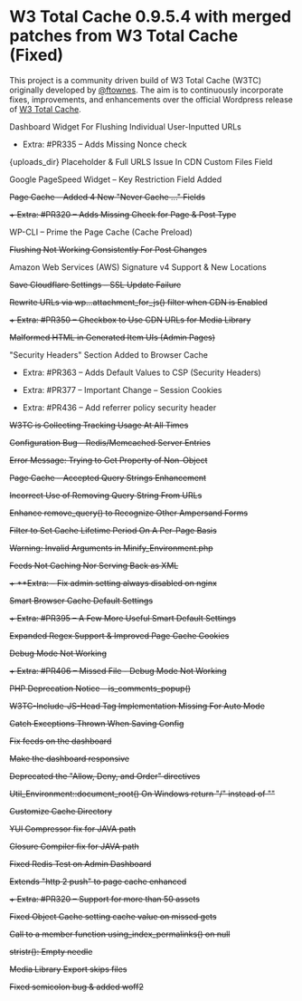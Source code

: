 # W3 Total Cache 0.9.5.4 with merged patches from W3 Total Cache (Fixed)

This project is a community driven build of W3 Total Cache (W3TC) originally developed by [@ftownes](https://github.com/ftownes).  The aim is to continuously incorporate fixes, improvements, and enhancements over the official Wordpress release of [W3 Total Cache](https://wordpress.org/plugins/w3-total-cache/).

 Dashboard Widget For Flushing Individual User-Inputted URLs
 
 + Extra: #PR335 – Adds Missing Nonce check
 
 {uploads_dir} Placeholder & Full URLS Issue In CDN Custom Files Field
 
 Google PageSpeed Widget – Key Restriction Field Added
 
 ~~Page Cache – Added 4 New "Never Cache ..." Fields~~
 
 ~~+ Extra: #PR320 – Adds Missing Check for Page & Post Type~~
 
 WP-CLI – Prime the Page Cache (Cache Preload)
 
 ~~Flushing Not Working Consistently For Post Changes~~
 
 Amazon Web Services (AWS) Signature v4 Support & New Locations
 
 ~~Save Cloudflare Settings – SSL Update Failure~~
 
 ~~Rewrite URLs via wp...attachment_for_js() filter when CDN is Enabled~~
 
 ~~+ Extra: #PR350 – Checkbox to Use CDN URLs for Media Library~~
 
 ~~Malformed HTML in Generated Item UIs (Admin Pages)~~
 
 "Security Headers" Section Added to Browser Cache
 
 + Extra: #PR363 – Adds Default Values to CSP (Security Headers)
 
 + Extra: #PR377 – Important Change – Session Cookies
 
 + Extra: #PR436 – Add referrer policy security header
 
 ~~W3TC is Collecting Tracking Usage At All Times~~
 
 ~~Configuration Bug – Redis/Memcached Server Entries~~
 
 ~~Error Message: Trying to Get Property of Non-Object~~
 
 ~~Page Cache – Accepted Query Strings Enhancement~~
 
 ~~Incorrect Use of Removing Query String From URLs~~
 
 ~~Enhance remove_query() to Recognize Other Ampersand Forms~~
 
 ~~Filter to Set Cache Lifetime Period On A Per-Page Basis~~
 
 ~~Warning: Invalid Arguments in Minify_Environment.php~~
 
 ~~Feeds Not Caching Nor Serving Back as XML~~
 
 ~~+ **Extra: – Fix admin setting always disabled on nginx~~
 
 ~~Smart Browser Cache Default Settings~~
 
 ~~+ Extra: #PR395 – A Few More Useful Smart Default Settings~~
 
 ~~Expanded Regex Support & Improved Page Cache Cookies~~
 
 ~~Debug Mode Not Working~~
 
 ~~+ Extra: #PR406 – Missed File - Debug Mode Not Working~~
 
 ~~PHP Deprecation Notice – is_comments_popup()~~
 
 ~~W3TC-Include-JS-Head Tag Implementation Missing For Auto Mode~~
 
 ~~Catch Exceptions Thrown When Saving Config~~
 
 ~~Fix feeds on the dashboard~~
 
 ~~Make the dashboard responsive~~
 
 ~~Deprecated the "Allow, Deny, and Order" directives~~
 
 ~~Util_Environment::document_root() On Windows return "/" instead of "\"~~
 
 ~~Customize Cache Directory~~
 
 ~~YUI Compressor fix for JAVA path~~
 
 ~~Closure Compiler fix for JAVA path~~
 
 ~~Fixed Redis Test on Admin Dashboard~~
 
 ~~Extends "http 2 push" to page cache enhanced~~
 
 ~~+ Extra: #PR320 – Support for more than 50 assets~~
 
 ~~Fixed Object Cache setting cache value on missed gets~~
 
 ~~Call to a member function using_index_permalinks() on null~~
 
 ~~stristr(): Empty needle~~
 
 ~~Media Library Export skips files~~
 
 ~~Fixed semicolon bug & added woff2~~